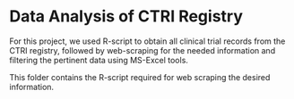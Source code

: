# Data Analysis of CTRI Registry
For this project, we used R-script to obtain all clinical trial records from the CTRI registry, followed by web-scraping for the needed information and filtering the pertinent data using MS-Excel tools.

This folder contains the R-script required for web scraping the desired information.

